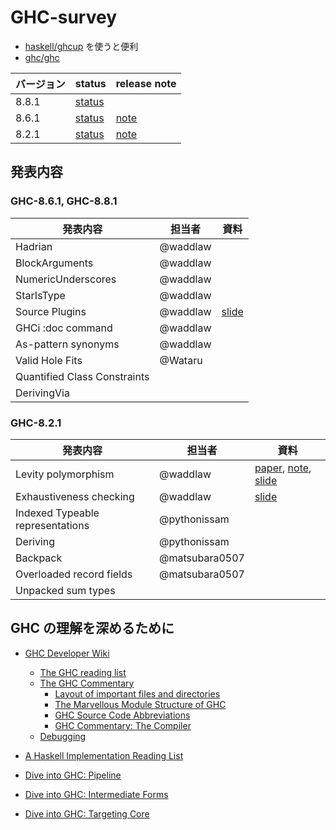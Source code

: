 # GHC-survey

- [haskell/ghcup](https://github.com/haskell/ghcup) を使うと便利
- [ghc/ghc](https://github.com/ghc/ghc)

バージョン | status | release note
----|----|----
8.8.1 | [status](https://ghc.haskell.org/trac/ghc/wiki/Status/GHC-8.8.1) |
8.6.1 | [status](https://ghc.haskell.org/trac/ghc/wiki/Status/GHC-8.6.1) | [note](https://downloads.haskell.org/~ghc/latest/docs/html/users_guide/8.6.1-notes.html)
8.2.1 | [status](https://ghc.haskell.org/trac/ghc/wiki/Status/GHC-8.2.1) | [note](https://downloads.haskell.org/~ghc/master/users-guide/8.2.1-notes.html)

## 発表内容

### GHC-8.6.1, GHC-8.8.1

発表内容 | 担当者 | 資料
----|----|----
Hadrian | @waddlaw
BlockArguments | @waddlaw
NumericUnderscores | @waddlaw
StarIsType | @waddlaw
Source Plugins | @waddlaw | [slide](https://gitpitch.com/waddlaw/GHC-survey/slide-ghc-source-plugin#/)
GHCi :doc command | @waddlaw
As-pattern synonyms | @waddlaw
Valid Hole Fits | @Wataru
Quantified Class Constraints | 
DerivingVia | 

### GHC-8.2.1

発表内容 | 担当者 | 資料
----|----|----
Levity polymorphism | @waddlaw | [paper](/levity/levity-polymorphism.md), [note](/levity/note.md), [slide](https://gitpitch.com/waddlaw/GHC-survey/slide-levity-polymorphism#/)
Exhaustiveness checking | @waddlaw | [slide](https://gitpitch.com/waddlaw/GHC-survey/slide-pattern-synonyms#/) |
Indexed Typeable representations | @pythonissam |
Deriving | @pythonissam |
Backpack | @matsubara0507 |
Overloaded record fields | @matsubara0507 |
Unpacked sum types | |

## GHC の理解を深めるために

- [GHC Developer Wiki](https://ghc.haskell.org/trac/ghc/)
  - [The GHC reading list](https://ghc.haskell.org/trac/ghc/wiki/ReadingList)
  - [The GHC Commentary](https://ghc.haskell.org/trac/ghc/wiki/Commentary)
    - [Layout of important files and directories](https://ghc.haskell.org/trac/ghc/wiki/Commentary/SourceTree)
    - [The Marvellous Module Structure of GHC](https://ghc.haskell.org/trac/ghc/wiki/Commentary/ModuleStructure)
    - [GHC Source Code Abbreviations](https://ghc.haskell.org/trac/ghc/wiki/Commentary/Abbreviations)
    - [GHC Commentary: The Compiler](https://ghc.haskell.org/trac/ghc/wiki/Commentary/Compiler)
  - [Debugging](https://ghc.haskell.org/trac/ghc/wiki/Debugging)

- [A Haskell Implementation Reading List](http://www.stephendiehl.com/posts/essential_compilers.html)
- [Dive into GHC: Pipeline](http://www.stephendiehl.com/posts/ghc_01.html)
- [Dive into GHC: Intermediate Forms](http://www.stephendiehl.com/posts/ghc_02.html)
- [Dive into GHC: Targeting Core](http://www.stephendiehl.com/posts/ghc_03.html)
